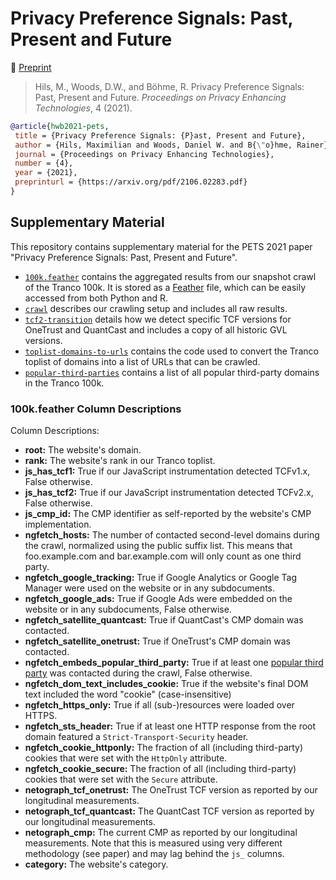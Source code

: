 # Privacy Preference Signals: Past, Present and Future

📄 [Preprint](https://arxiv.org/abs/2106.02283)

> Hils, M., Woods, D.W., and Böhme, R. Privacy Preference Signals: Past, Present and Future. *Proceedings on Privacy Enhancing Technologies*, 4 (2021). 

```bibtex
@article{hwb2021-pets,
 title = {Privacy Preference Signals: {P}ast, Present and Future},
 author = {Hils, Maximilian and Woods, Daniel W. and B{\"o}hme, Rainer},
 journal = {Proceedings on Privacy Enhancing Technologies},
 number = {4},
 year = {2021},
 preprinturl = {https://arxiv.org/pdf/2106.02283.pdf}
}
```

## Supplementary Material

This repository contains supplementary material for the PETS 2021 paper "Privacy Preference Signals: Past, Present and Future".

 - [`100k.feather`](https://github.com/anonymous-pets-submission/privacy-preference-signals/raw/main/100k.feather) contains the aggregated results from our snapshot crawl of the Tranco 100k.
It is stored as a [Feather](https://arrow.apache.org/docs/python/feather.html) file, which
can be easily accessed from both Python and R.
 - [`crawl`](./crawl) describes our crawling setup and includes all raw results.
 - [`tcf2-transition`](./tcf2-transition) details how we detect specific TCF versions for OneTrust and QuantCast and includes a copy of all historic GVL versions.
 - [`toplist-domains-to-urls`](./toplist-domains-to-urls) contains the code used to convert the Tranco toplist of domains
into a list of URLs that can be crawled.
 - [`popular-third-parties`](./popular-third-parties) contains a list of all popular third-party domains in the Tranco 100k.


### 100k.feather Column Descriptions
Column Descriptions:

 - **root:** The website's domain.
 - **rank:** The website's rank in our Tranco toplist.
 - **js_has_tcf1:** True if our JavaScript instrumentation detected TCFv1.x, False otherwise. 
 - **js_has_tcf2:** True if our JavaScript instrumentation detected TCFv2.x, False otherwise. 
 - **js_cmp_id:** The CMP identifier as self-reported by the website's CMP implementation.
 - **ngfetch_hosts:** The number of contacted second-level domains during the crawl, normalized using
   the public suffix list. This means that foo.example.com and bar.example.com will only count as one third party.
 - **ngfetch_google_tracking:** True if Google Analytics or Google Tag Manager were used on the website or in any subdocuments.
 - **ngfetch_google_ads:** True if Google Ads were embedded on the website or in any subdocuments, False otherwise.
 - **ngfetch_satellite_quantcast:** True if QuantCast's CMP domain was contacted.
 - **ngfetch_satellite_onetrust:** True if OneTrust's CMP domain was contacted.
 - **ngfetch_embeds_popular_third_party:** True if at least one [popular third party](./popular-third-parties) was contacted during the crawl, False otherwise.
 - **ngfetch_dom_text_includes_cookie:** True if the website's final DOM text included the word "cookie" (case-insensitive)
 - **ngfetch_https_only:** True if all (sub-)resources were loaded over HTTPS.
 - **ngfetch_sts_header:** True if at least one HTTP response from the root domain featured a `Strict-Transport-Security`
   header.
 - **ngfetch_cookie_httponly:** The fraction of all (including third-party) cookies that were set with the `HttpOnly` attribute.
 - **ngfetch_cookie_secure:** The fraction of all (including third-party) cookies that were set with the `Secure` attribute.
 - **netograph_tcf_onetrust:** The OneTrust TCF version as reported by our longitudinal measurements.
 - **netograph_tcf_quantcast:** The QuantCast TCF version as reported by our longitudinal measurements.
 - **netograph_cmp:** The current CMP as reported by our longitudinal measurements. Note that this is measured
   using very different methodology (see paper) and may lag behind the `js_` columns.
 - **category:** The website's category.
